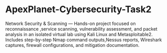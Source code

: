 # ApexPlanet-Cybersecurity-Task2
Network Security &amp; Scanning — Hands-on project focused on reconnaissance ,service scanning, vulnerability assessment, and packet analysis in an isolated virtual lab using Kali Linux and Metasploitable2. Includes step-by-step Nmap command outputs,Nessus reports, Wireshark captures, firewall configurations, and mitigation documentation.
